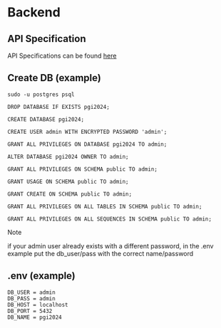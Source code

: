 # Backend

## API Specification

API Specifications can be found [here](https://github.com/pseudolimonada/pgi2024/blob/00d9417b9ef9ab8cd160d5ee9e3485f17fdc1a89/specifications.md)

## Create DB (example)

```shell
sudo -u postgres psql
```

```shell
DROP DATABASE IF EXISTS pgi2024;

CREATE DATABASE pgi2024;

CREATE USER admin WITH ENCRYPTED PASSWORD 'admin';

GRANT ALL PRIVILEGES ON DATABASE pgi2024 TO admin;

ALTER DATABASE pgi2024 OWNER TO admin;

GRANT ALL PRIVILEGES ON SCHEMA public TO admin;

GRANT USAGE ON SCHEMA public TO admin;

GRANT CREATE ON SCHEMA public TO admin;

GRANT ALL PRIVILEGES ON ALL TABLES IN SCHEMA public TO admin;

GRANT ALL PRIVILEGES ON ALL SEQUENCES IN SCHEMA public TO admin;

```

> [!NOTE]
> if your admin user already exists with a different password, in the .env example put the db_user/pass with the correct name/password



## .env (example)

```
DB_USER = admin
DB_PASS = admin
DB_HOST = localhost
DB_PORT = 5432
DB_NAME = pgi2024
```